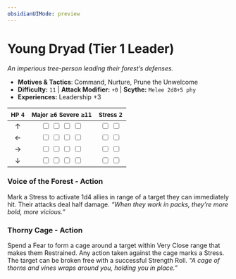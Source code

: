 ```yaml
---
obsidianUIMode: preview
---
```

# Young Dryad (Tier 1 Leader)

*An imperious tree-person leading their forest’s defenses.*

- **Motives & Tactics**: Command, Nurture, Prune the Unwelcome
- **Difficulty:** `11` | **Attack Modifier:** `+0` | **Scythe:** `Melee 2d8+5 phy`
- **Experiences:** Leadership +3

| <small>HP</small> `4` | <small>Major</small> `≥6` <small>Severe</small> `≥11` | <small>Stress</small> `2` |
|:-:|:-:|:-:|
| ↑ |  <input type="checkbox" unchecked id="25cc2bcf"> <input type="checkbox" unchecked id="e0ecd36c"> <input type="checkbox" unchecked id="147a5523"> <input type="checkbox" unchecked id="28f09691"> |  <input type="checkbox" unchecked id="4c7f68c8"> <input type="checkbox" unchecked id="776ff888"> |
| ← |  <input type="checkbox" unchecked id="4fd0008c"> <input type="checkbox" unchecked id="9706fe3c"> <input type="checkbox" unchecked id="1710e354"> <input type="checkbox" unchecked id="02aac53a"> |  <input type="checkbox" unchecked id="a34898b7"> <input type="checkbox" unchecked id="fdb5dd6f"> |
| → |  <input type="checkbox" unchecked id="1a62a499"> <input type="checkbox" unchecked id="1ce2f53d"> <input type="checkbox" unchecked id="5798f697"> <input type="checkbox" unchecked id="951a63a9"> |  <input type="checkbox" unchecked id="e825a844"> <input type="checkbox" unchecked id="dfb3047c"> |
| ↓ |  <input type="checkbox" unchecked id="b70ad0b1"> <input type="checkbox" unchecked id="d0de0a98"> <input type="checkbox" unchecked id="c8d1ef3c"> <input type="checkbox" unchecked id="ab433e3d"> |  <input type="checkbox" unchecked id="9b07d73e"> <input type="checkbox" unchecked id="405259fe"> |

### Voice of the Forest - Action

Mark a Stress to activate 1d4 allies in range of a target they can immediately hit. Their attacks deal half damage. *“When they work in packs, they’re more bold, more vicious.”*

### Thorny Cage - Action

Spend a Fear to form a cage around a target within Very Close range that makes them Restrained. Any action taken against the cage marks a Stress. The target can be broken free with a successful Strength Roll. *“A cage of thorns and vines wraps around you, holding you in place.”*